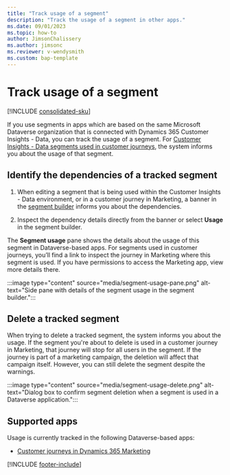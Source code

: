 ```yaml
---
title: "Track usage of a segment"
description: "Track the usage of a segment in other apps."
ms.date: 09/01/2023
ms.topic: how-to
author: JimsonChalissery
ms.author: jimsonc
ms.reviewer: v-wendysmith
ms.custom: bap-template
---
```


# Track usage of a segment

[!INCLUDE [consolidated-sku](./includes/consolidated-sku.md)]

If you use segments in apps which are based on the same Microsoft Dataverse organization that is connected with Dynamics 365 Customer Insights - Data, you can track the usage of a segment. For [Customer Insights - Data segments used in customer journeys](/dynamics365/marketing/real-time-marketing-ci-profile), the system informs you about the usage of that segment.

## Identify the dependencies of a tracked segment

1. When editing a segment that is being used within the Customer Insights - Data environment, or in a customer journey in Marketing, a banner in the [segment builder](segment-builder.md) informs you about the dependencies.

1. Inspect the dependency details directly from the banner or select **Usage** in the segment builder.

The **Segment usage** pane shows the details about the usage of this segment in Dataverse-based apps. For segments used in customer journeys, you’ll find a link to inspect the journey in Marketing where this segment is used. If you have permissions to access the Marketing app, view more details there.

:::image type="content" source="media/segment-usage-pane.png" alt-text="Side pane with details of the segment usage in the segment builder.":::

## Delete a tracked segment

When trying to delete a tracked segment, the system informs you about the usage. If the segment you're about to delete is used in a customer journey in Marketing, that journey will stop for all users in the segment. If the journey is part of a marketing campaign, the deletion will affect that campaign itself. However, you can still delete the segment despite the warnings.

:::image type="content" source="media/segment-usage-delete.png" alt-text="Dialog box to confirm segment deletion when a segment is used in a Dataverse application.":::

## Supported apps

Usage is currently tracked in the following Dataverse-based apps:

- [Customer journeys in Dynamics 365 Marketing](/dynamics365/marketing/real-time-marketing-ci-profile)

[!INCLUDE [footer-include](includes/footer-banner.md)]
